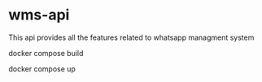 # wms-api
This api provides all the features related to whatsapp managment system

docker compose build

docker compose up
